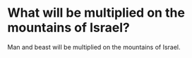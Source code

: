 # What will be multiplied on the mountains of Israel?

Man and beast will be multiplied on the mountains of Israel.
